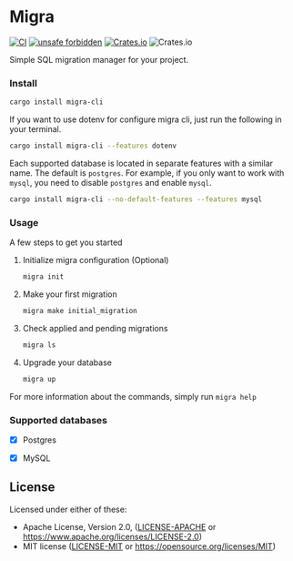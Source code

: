 # Migra

[![CI](https://github.com/pleshevskiy/migra/actions/workflows/rust.yml/badge.svg?branch=main)](https://github.com/pleshevskiy/migra/actions/workflows/rust.yml)
[![unsafe forbidden](https://img.shields.io/badge/unsafe-forbidden-success.svg)](https://github.com/rust-secure-code/safety-dance/)
[![Crates.io](https://img.shields.io/crates/v/migra-cli)](https://crates.io/crates/migra-cli)
![Crates.io](https://img.shields.io/crates/l/migra-cli)

Simple SQL migration manager for your project.

### Install

```bash
cargo install migra-cli
```

If you want to use dotenv for configure migra cli, just run the following in your terminal.

```bash
cargo install migra-cli --features dotenv
```

Each supported database is located in separate features with a similar name.
The default is `postgres`.
For example, if you only want to work with `mysql`, you need to disable `postgres` and enable `mysql`.

```bash
cargo install migra-cli --no-default-features --features mysql
```

### Usage

A few steps to get you started

1. Initialize migra configuration (Optional)
    ```bash
    migra init
    ```
2. Make your first migration
    ```bash
    migra make initial_migration
    ```
3. Check applied and pending migrations
    ```bash
    migra ls
    ```
4. Upgrade your database
    ```bash
    migra up
    ```

For more information about the commands, simply run `migra help`

### Supported databases

- [x] Postgres
- [x] MySQL


## License

Licensed under either of these:

 * Apache License, Version 2.0, ([LICENSE-APACHE](LICENSE_APACHE) or
   https://www.apache.org/licenses/LICENSE-2.0)
 * MIT license ([LICENSE-MIT](LICENSE_MIT) or
   https://opensource.org/licenses/MIT)
